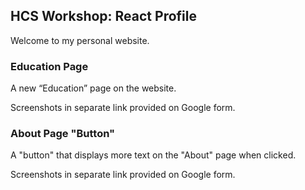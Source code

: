 ## HCS Workshop: React Profile

Welcome to my personal website.

### Education Page

A new “Education” page on the website.

Screenshots in separate link provided on Google form.

### About Page "Button"

A "button" that displays more text on the "About" page when clicked.

Screenshots in separate link provided on Google form.
